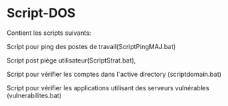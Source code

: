# Script-DOS
Contient les scripts suivants: 

Script pour ping des postes de travail(ScriptPingMAJ.bat)

Script post piège utilisateur(ScriptStrat.bat), 

Script pour vérifier les comptes dans l'active directory (scriptdomain.bat)

Script pour vérifier les applications utilisant des serveurs vulnérables (vulnerabilites.bat)
